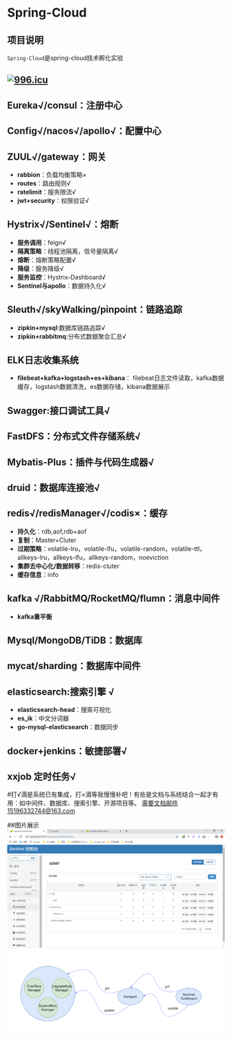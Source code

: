 #  Spring-Cloud
## 项目说明
`Spring-Cloud`是spring-cloud技术孵化实验
## <a href="https://996.icu"><img src="https://img.shields.io/badge/link-996.icu-red.svg" alt="996.icu"></a>
   
## Eureka√/consul：注册中心
## Config√/nacos√/apollo√：配置中心
## ZUUL√/gateway：网关
- **rabbion**：负载均衡策略×
- **routes**：路由规则√
- **ratelimit**：服务限流√
- **jwt+security**：权限验证√
## Hystrix√/Sentinel√：熔断
- **服务调用**：feign√
- **隔离策略**：线程池隔离，信号量隔离√
- **熔断**：熔断策略配置√
- **降级**：服务降级√
- **服务监控**：Hystrix-Dashboard√
- **Sentinel与apollo**：数据持久化√
## Sleuth√/skyWalking/pinpoint：链路追踪
- **zipkin+mysql**:数据库链路追踪√
- **zipkin+rabbitmq**:分布式数据聚合汇总√
## ELK日志收集系统
- **filebeat+kafka+logstash+es+kibana**：
    filebeat日志文件读取，kafka数据缓存，logstash数据清洗，es数据存储，kibana数据展示
## Swagger:接口调试工具√
## FastDFS：分布式文件存储系统√
## Mybatis-Plus：插件与代码生成器√
## druid：数据库连接池√
## redis√/redisManager√/codis×：缓存
- **持久化**：rdb,aof,rdb+aof
- **复制**：Master+Cluter
- **过期策略**：volatile-lru，volatile-lfu，volatile-random，volatile-ttl，allkeys-lru，allkeys-lfu，allkeys-random，noeviction
- **集群去中心化/数据转移**：redis-cluter
- **缓存信息**：info
## kafka √/RabbitMQ/RocketMQ/flumn：消息中间件
- **kafka重平衡**
## Mysql/MongoDB/TiDB：数据库
## mycat/sharding：数据库中间件
## elasticsearch:搜索引擎 √
- **elasticsearch-head**：搜索可视化
- **es_ik**：中文分词器
- **go-mysql-elasticsearch**：数据同步 
## docker+jenkins：敏捷部署√
## xxjob 定时任务√

#打√滴是系统已有集成，打×滴等我慢慢补吧！有些是文档与系统结合一起才有用：如中间件、数据库、搜索引擎、开源项目等。
需要文档邮件15196332744@163.com

##图片展示
![image](https://github.com/zhao-staff-officer/Spring-Cloud/blob/master/Cloud-sentinel/SentinelConsole.png)
![image](https://github.com/zhao-staff-officer/Spring-Cloud/blob/master/Cloud-sentinel/SentinelDesign.png)

